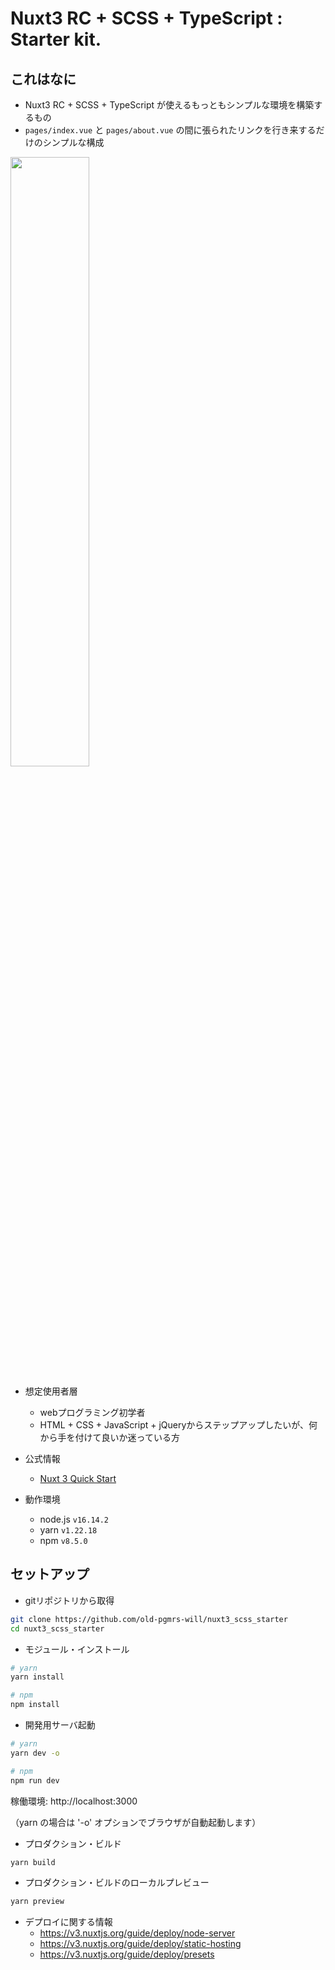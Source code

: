 # Nuxt3 RC + SCSS + TypeScript : Starter kit.

## これはなに

- Nuxt3 RC + SCSS + TypeScript が使えるもっともシンプルな環境を構築するもの
- `pages/index.vue` と `pages/about.vue` の間に張られたリンクを行き来するだけのシンプルな構成

<img src="https://user-images.githubusercontent.com/102408514/168436276-deaa2e06-7c82-4536-b777-3612b12527b3.jpg" width="50%"/>

- 想定使用者層
  - webプログラミング初学者
  - HTML + CSS + JavaScript + jQueryからステップアップしたいが、何から手を付けて良いか迷っている方

- 公式情報
  - [Nuxt 3 Quick Start](https://v3.nuxtjs.org/getting-started/quick-start/)

- 動作環境
  - node.js `v16.14.2`
  - yarn `v1.22.18`
  - npm `v8.5.0`

## セットアップ

- gitリポジトリから取得

```bash
git clone https://github.com/old-pgmrs-will/nuxt3_scss_starter
cd nuxt3_scss_starter
```

- モジュール・インストール

```bash
# yarn
yarn install

# npm
npm install
```

- 開発用サーバ起動

```bash
# yarn
yarn dev -o

# npm
npm run dev
```

稼働環境: http://localhost:3000

（yarn の場合は '-o' オプションでブラウザが自動起動します）

- プロダクション・ビルド

```bash
yarn build
```

- プロダクション・ビルドのローカルプレビュー

```bash
yarn preview
```

- デプロイに関する情報
  - https://v3.nuxtjs.org/guide/deploy/node-server
  - https://v3.nuxtjs.org/guide/deploy/static-hosting
  - https://v3.nuxtjs.org/guide/deploy/presets

